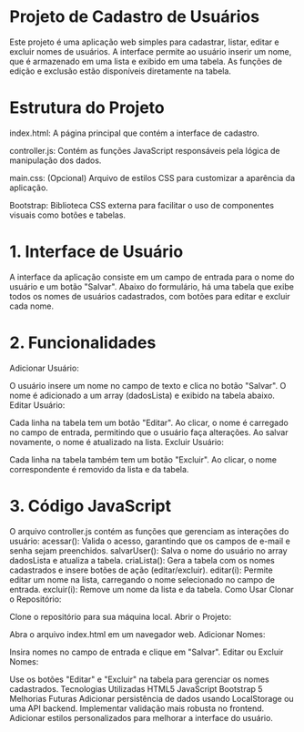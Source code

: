 # Projeto de Cadastro de Usuários

Este projeto é uma aplicação web simples para cadastrar, listar, editar e excluir nomes de usuários. A interface permite ao usuário inserir um nome, que é armazenado em uma lista e exibido em uma tabela. As funções de edição e exclusão estão disponíveis diretamente na tabela.

# Estrutura do Projeto

index.html: A página principal que contém a interface de cadastro.

controller.js: Contém as funções JavaScript responsáveis pela lógica de manipulação dos dados.

main.css: (Opcional) Arquivo de estilos CSS para customizar a aparência da aplicação.

Bootstrap: Biblioteca CSS externa para facilitar o uso de componentes visuais como botões e tabelas.


# 1. Interface de Usuário
A interface da aplicação consiste em um campo de entrada para o nome do usuário e um botão "Salvar". Abaixo do formulário, há uma tabela que exibe todos os nomes de usuários cadastrados, com botões para editar e excluir cada nome.

# 2. Funcionalidades
Adicionar Usuário:

O usuário insere um nome no campo de texto e clica no botão "Salvar".
O nome é adicionado a um array (dadosLista) e exibido na tabela abaixo.
Editar Usuário:

Cada linha na tabela tem um botão "Editar". Ao clicar, o nome é carregado no campo de entrada, permitindo que o usuário faça alterações.
Ao salvar novamente, o nome é atualizado na lista.
Excluir Usuário:

Cada linha na tabela também tem um botão "Excluir". Ao clicar, o nome correspondente é removido da lista e da tabela.

# 3. Código JavaScript

O arquivo controller.js contém as funções que gerenciam as interações do usuário:
acessar(): Valida o acesso, garantindo que os campos de e-mail e senha sejam preenchidos.
salvarUser(): Salva o nome do usuário no array dadosLista e atualiza a tabela.
criaLista(): Gera a tabela com os nomes cadastrados e insere botões de ação (editar/excluir).
editar(i): Permite editar um nome na lista, carregando o nome selecionado no campo de entrada.
excluir(i): Remove um nome da lista e da tabela.
Como Usar
Clonar o Repositório:

Clone o repositório para sua máquina local.
Abrir o Projeto:

Abra o arquivo index.html em um navegador web.
Adicionar Nomes:

Insira nomes no campo de entrada e clique em "Salvar".
Editar ou Excluir Nomes:

Use os botões "Editar" e "Excluir" na tabela para gerenciar os nomes cadastrados.
Tecnologias Utilizadas
HTML5
JavaScript
Bootstrap 5
Melhorias Futuras
Adicionar persistência de dados usando LocalStorage ou uma API backend.
Implementar validação mais robusta no frontend.
Adicionar estilos personalizados para melhorar a interface do usuário.